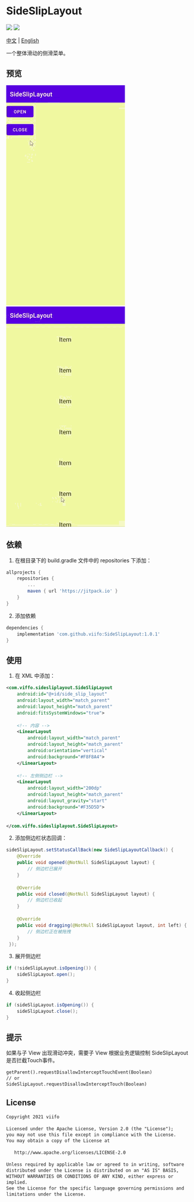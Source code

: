 # SideSlipLayout

[![](https://jitpack.io/v/viifo/SideSlipLayout.svg)](https://jitpack.io/#viifo/SideSlipLayout) [![](https://maven-badges.herokuapp.com/maven-central/io.github.viifo/sidesliplayout/badge.svg)](https://search.maven.org/artifact/io.github.viifo/sidesliplayout)

[中文](https://gitee.com/viifo/SideSlipLayout/blob/master/README.md) | [English](https://gitee.com/viifo/SideSlipLayout/blob/master/README_en.md)

一个整体滑动的侧滑菜单。



## 预览

![](./screenshots/p1.gif)      ![](./screenshots/p2.gif)



## 依赖

1.  在根目录下的 build.gradle 文件中的 repositories 下添加：

```groovy
allprojects {
    repositories {
        ...
        maven { url 'https://jitpack.io' }
    }
}
```

2.  添加依赖

```groovy
dependencies {
    implementation 'com.github.viifo:SideSlipLayout:1.0.1'
}
```



## 使用

1.  在 XML 中添加：

```xml
<com.viffo.sidesliplayout.SideSlipLayout
    android:id="@+id/side_slip_layout"
    android:layout_width="match_parent"
    android:layout_height="match_parent"
    android:fitsSystemWindows="true">

    <!-- 内容 -->
    <LinearLayout
        android:layout_width="match_parent"
        android:layout_height="match_parent"
        android:orientation="vertical"
        android:background="#F8F8A4">   
    </LinearLayout>

    <!-- 左侧侧边栏 -->
    <LinearLayout
        android:layout_width="200dp"
        android:layout_height="match_parent"
        android:layout_gravity="start"
        android:background="#F35D5D">
    </LinearLayout>

</com.viffo.sidesliplayout.SideSlipLayout>
```

2.  添加侧边栏状态回调：

```java
sideSlipLayout.setStatusCallBack(new SideSlipLayoutCallback() {
    @Override
    public void opened(@NotNull SideSlipLayout layout) {
        // 侧边栏已展开
    }

    @Override
    public void closed(@NotNull SideSlipLayout layout) {
        // 侧边栏已收起
    }

    @Override
    public void dragging(@NotNull SideSlipLayout layout, int left) {
        // 侧边栏正在被拖拽
    }
 });
```

3.  展开侧边栏

```java
if (!sideSlipLayout.isOpening()) {
    sideSlipLayout.open();
}
```

4.  收起侧边栏

```java
if (sideSlipLayout.isOpening()) {
    sideSlipLayout.close();
}
```



## 提示

如果与子 View 出现滑动冲突，需要子 View 根据业务逻辑控制 SideSlipLayout 是否拦截Touch事件。

```
getParent().requestDisallowInterceptTouchEvent(Boolean)
// or 
SideSlipLayout.requestDisallowInterceptTouch(Boolean)
```



## License

```
Copyright 2021 viifo

Licensed under the Apache License, Version 2.0 (the "License");
you may not use this file except in compliance with the License.
You may obtain a copy of the License at

   http://www.apache.org/licenses/LICENSE-2.0

Unless required by applicable law or agreed to in writing, software
distributed under the License is distributed on an "AS IS" BASIS,
WITHOUT WARRANTIES OR CONDITIONS OF ANY KIND, either express or implied.
See the License for the specific language governing permissions and
limitations under the License.
```

